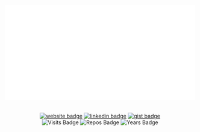 <!-- Version 1.0.5 -->

<!-- Built Fri Apr 05 2024 19:26:47 GMT+0000 (Coordinated Universal Time) -->

<div align="center">
  <a href="./dylan.svg?short_path=0" title="Click to View Source">
    <object>
      <img src="dylan.svg" alt="Dylan">
    </object>
  </a>
  <br/>
</div>

<br/>

<div align="center">

[![website badge](https://img.shields.io/badge/dylanlangston.com-073642?style=social\&logo=html5)](https://dylanlangston.com) [![linkedin badge](https://img.shields.io/badge/LinkedIn-073642?style=social\&logo=linkedin)](https://www.linkedin.com/in/dylan-langston/) [![gist badge](https://img.shields.io/badge/Gist-073642?style=social\&logo=github)](https://gist.github.com/dylanlangston) <br/>
![Visits Badge](https://badges.pufler.dev/visits/dylanlangston/dylanlangston) ![Repos Badge](https://badges.pufler.dev/repos/dylanlangston) ![Years Badge](https://badges.pufler.dev/years/dylanlangston)

</div>
